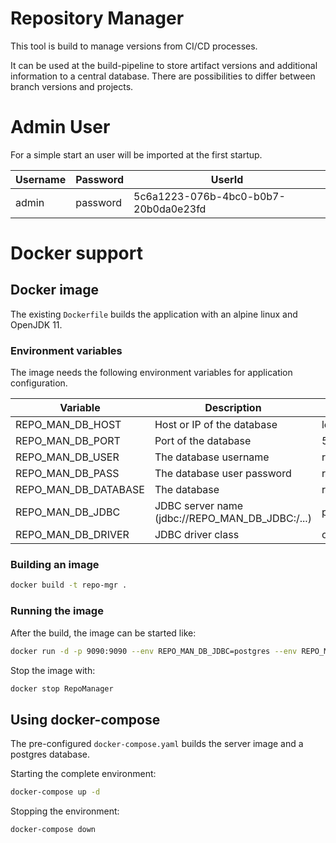 # Repository Manager #
This tool is build to manage versions from CI/CD processes.

It can be used at the build-pipeline to store artifact versions and additional information to a central database.
There are possibilities to differ between branch versions and projects.


# Admin User #

For a simple start an user will be imported at the first startup.

| Username | Password | UserId |
|---|---|---|
| admin | password | 5c6a1223-076b-4bc0-b0b7-20b0da0e23fd |

# Docker support #

## Docker image ##
The existing `Dockerfile` builds the application with an alpine linux and OpenJDK 11.

### Environment variables ###
The image needs the following environment variables for application configuration.

| Variable | Description | Default value |
|---|---|---|
| REPO_MAN_DB_HOST | Host or IP of the database | localhost |
| REPO_MAN_DB_PORT | Port of the database | 5432 |
| REPO_MAN_DB_USER | The database username | repomgr |
| REPO_MAN_DB_PASS | The database user password | repomgr |
| REPO_MAN_DB_DATABASE | The database | repomgr |
| REPO_MAN_DB_JDBC | JDBC server name (jdbc://REPO_MAN_DB_JDBC:/...) | postgres |
| REPO_MAN_DB_DRIVER | JDBC driver class | org.postgresql.Driver |

### Building an image ###

```bash
docker build -t repo-mgr .
```

### Running the image ###

After the build, the image can be started like:
```bash
docker run -d -p 9090:9090 --env REPO_MAN_DB_JDBC=postgres --env REPO_MAN_DB_DRIVER=org.postgresql.Driver --env REPO_MAN_DB_HOST=localhost --env REPO_MAN_DB_PORT=5432 --env REPO_MAN_DB_USER=repomgr --env REPO_MAN_DB_PASS=repomgr --env REPO_MAN_DB_DATABASE=repomgr --name=RepoManager repo-mgr 
```

Stop the image with:
```bash
docker stop RepoManager
```

## Using docker-compose ##

The pre-configured `docker-compose.yaml` builds the server image and a postgres database.

Starting the complete environment:

```bash
docker-compose up -d
```

Stopping the environment:

```bash
docker-compose down
```
